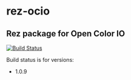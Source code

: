 # rez-ocio
Rez package for Open Color IO
----
[![Build Status](https://travis-ci.org/piratecrew/rez-ocio.svg?branch=master)](https://travis-ci.org/piratecrew/rez-ocio)

Build status is for versions:
  - 1.0.9
